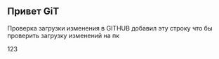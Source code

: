 ## Привет GiT
Проверка загрузки изменения
в GITHUB добавил эту строку что бы проверить загрузку изменений на пк

123
